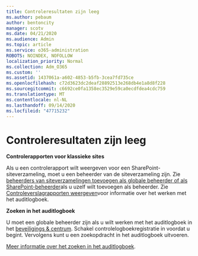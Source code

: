 ```yaml
---
title: Controleresultaten zijn leeg
ms.author: pebaum
author: bentoncity
manager: scotv
ms.date: 04/21/2020
ms.audience: Admin
ms.topic: article
ms.service: o365-administration
ROBOTS: NOINDEX, NOFOLLOW
localization_priority: Normal
ms.collection: Adm_O365
ms.custom: ''
ms.assetid: 1437061a-a602-4853-b5fb-3cea7fd735ce
ms.openlocfilehash: c72d3623dc2deaf28892513e268db4e1a8d8f228
ms.sourcegitcommit: c6692ce0fa1358ec3529e59ca0ecdfdea4cdc759
ms.translationtype: MT
ms.contentlocale: nl-NL
ms.lasthandoff: 09/14/2020
ms.locfileid: "47715232"
---
```

# <a name="auditing-results-are-blank"></a>Controleresultaten zijn leeg

 **Controlerapporten voor klassieke sites**
  
Als u een controlerapport wilt weergeven voor een SharePoint-siteverzameling, moet u een beheerder van de siteverzameling zijn. Zie [beheerders van siteverzamelingen toevoegen als globale beheerder of als SharePoint-beheerder](https://go.microsoft.com/fwlink/?linkid=869390)als u uzelf wilt toevoegen als beheerder. Zie [Controleverslagrapporten weergeven](https://go.microsoft.com/fwlink/?linkid=395237)voor informatie over het werken met het auditlogboek. 
  
 **Zoeken in het auditlogboek**
  
U moet een globale beheerder zijn als u wilt werken met het auditlogboek in het [beveiligings &amp; centrum](https://protection.office.com). Schakel controlelogboekregistratie in voordat u begint. Vervolgens kunt u een zoekopdracht in het auditlogboek uitvoeren. 
  
[Meer informatie over het zoeken in het auditlogboek](https://go.microsoft.com/fwlink/?linkid=708432).
  

